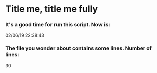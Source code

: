 # Title me, title me fully
### It's a good time for run this script. Now is:    
02/06/19 22:38:43
### The file you wonder about contains some lines. Number of lines:    
30

